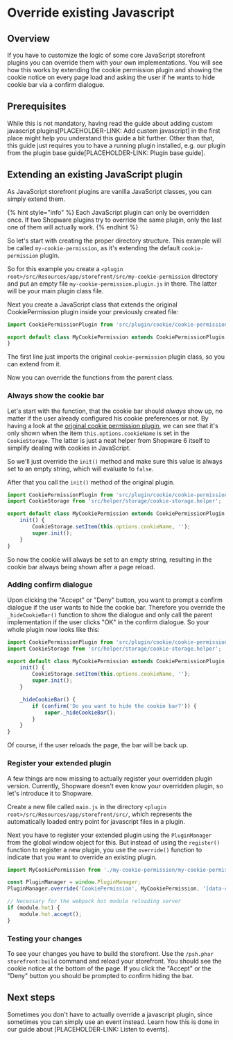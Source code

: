 # Override existing Javascript

## Overview

If you have to customize the logic of some core JavaScript storefront plugins you can override them with your own implementations.
You will see how this works by extending the cookie permission plugin and showing the cookie notice on every page load
and asking the user if he wants to hide cookie bar via a confirm dialogue.

## Prerequisites

While this is not mandatory, having read the guide about adding custom javascript plugins[PLACEHOLDER-LINK: Add custom javascript] in the first place
might help you understand this guide a bit further.
Other than that, this guide just requires you to have a running plugin installed, e.g. our plugin from the plugin base guide[PLACEHOLDER-LINK: Plugin base guide].

## Extending an existing JavaScript plugin

As JavaScript storefront plugins are vanilla JavaScript classes, you can simply extend them.

{% hint style="info" %}
Each JavaScript plugin can only be overridden once. If two Shopware plugins try to override the same plugin, only the last one of them
will actually work.
{% endhint %}

So let's start with creating the proper directory structure. This example will be called `my-cookie-permission`, as it's extending the
default `cookie-permission` plugin.

So for this example you create a `<plugin root>/src/Resources/app/storefront/src/my-cookie-permission` directory
and put an empty file `my-cookie-permission.plugin.js` in there.
The latter will be your main plugin class file.

Next you create a JavaScript class that extends the original CookiePermission plugin inside your previously created file:

```js
import CookiePermissionPlugin from 'src/plugin/cookie/cookie-permission.plugin';

export default class MyCookiePermission extends CookiePermissionPlugin {
}
```

The first line just imports the original `cookie-permission` plugin class, so you can extend from it.

Now you can override the functions from the parent class.

### Always show the cookie bar

Let's start with the function, that the cookie bar should *always* show up, no matter if the user already configured
his cookie preferences or not.
By having a look at the [original cookie permission plugin](https://github.com/shopware/platform/blob/v6.3.4.0/src/Storefront/Resources/app/storefront/src/plugin/cookie/cookie-permission.plugin.js#L46-L53),
we can see that it's only shown when the item `this.options.cookieName` is set in the `CookieStorage`.
The latter is just a neat helper from Shopware 6 itself to simplify dealing with cookies in JavaScript.

So we'll just override the `init()` method and make sure this value is always set to an empty string, which will evaluate to `false`.

After that you call the `init()` method of the original plugin.

```js
import CookiePermissionPlugin from 'src/plugin/cookie/cookie-permission.plugin';
import CookieStorage from 'src/helper/storage/cookie-storage.helper';

export default class MyCookiePermission extends CookiePermissionPlugin {
    init() {
        CookieStorage.setItem(this.options.cookieName, '');
        super.init();
    }
}
```

So now the cookie will always be set to an empty string, resulting in the cookie bar always being shown after a page reload.

### Adding confirm dialogue

Upon clicking the "Accept" or "Deny" button, you want to prompt a confirm dialogue if the user wants to hide the cookie bar.
Therefore you override the `_hideCookieBar()` function to show the dialogue and only call the parent implementation if
the user clicks "OK" in the confirm dialogue. So your whole plugin now looks like this:

```js
import CookiePermissionPlugin from 'src/plugin/cookie/cookie-permission.plugin';
import CookieStorage from 'src/helper/storage/cookie-storage.helper';

export default class MyCookiePermission extends CookiePermissionPlugin {
    init() {
        CookieStorage.setItem(this.options.cookieName, '');
        super.init();
    }

    _hideCookieBar() {
        if (confirm('Do you want to hide the cookie bar?')) {
            super._hideCookieBar();
        }
    }
}
```

Of course, if the user reloads the page, the bar will be back up.

### Register your extended plugin

A few things are now missing to actually register your overridden plugin version.
Currently, Shopware doesn't even know your overridden plugin, so let's introduce it to Shopware.

Create a new file called `main.js` in the directory `<plugin root>/src/Resources/app/storefront/src/`, which represents
the automatically loaded entry point for javascript files in a plugin.

Next you have to register your extended plugin using the `PluginManager` from the global window object for this.
But instead of using the `register()` function to register a new plugin, you use the `override()` function to indicate that you want to override an existing plugin.

```js
import MyCookiePermission from './my-cookie-permission/my-cookie-permission.plugin';

const PluginManager = window.PluginManager;
PluginManager.override('CookiePermission', MyCookiePermission, '[data-cookie-permission]');

// Necessary for the webpack hot module reloading server
if (module.hot) {
    module.hot.accept();
}
```

### Testing your changes

To see your changes you have to build the storefront. Use the `/psh.phar storefront:build` command and reload your storefront.
You should see the cookie notice at the bottom of the page. If you click the "Accept" or the "Deny" button you should be prompted to confirm hiding the bar.

## Next steps

Sometimes you don't have to actually override a javascript plugin, since sometimes you can simply use an event instead.
Learn how this is done in our guide about [PLACEHOLDER-LINK: Listen to events].
